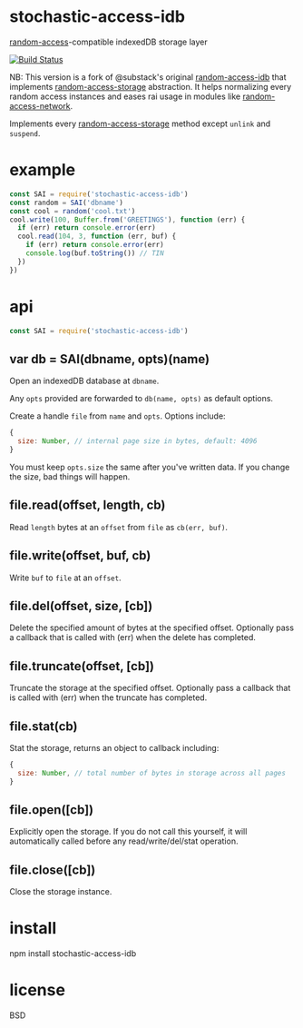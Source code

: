 # stochastic-access-idb

[random-access][1]-compatible indexedDB storage layer

[![Build Status](https://travis-ci.org/random-access-storage/random-access-idb.svg?branch=master)](https://travis-ci.org/random-access-storage/random-access-idb)

[1]: https://npmjs.com/package/abstract-random-access

NB: This version is a fork of @substack's original [random-access-idb](https://github.com/substack/random-access-idb) that implements [random-access-storage](https://github.com/random-access-storage/random-access-storage) abstraction. It helps normalizing every random access instances and eases rai usage in modules like [random-access-network](https://github.com/substack/random-access-network).

Implements every [random-access-storage](https://github.com/random-access-storage/random-access-storage) method except `unlink` and `suspend`.

# example

``` js
const SAI = require('stochastic-access-idb')
const random = SAI('dbname')
const cool = random('cool.txt')
cool.write(100, Buffer.from('GREETINGS'), function (err) {
  if (err) return console.error(err)
  cool.read(104, 3, function (err, buf) {
    if (err) return console.error(err)
    console.log(buf.toString()) // TIN
  })
})
```

# api

``` js
const SAI = require('stochastic-access-idb')
```

## var db = SAI(dbname, opts)(name)

Open an indexedDB database at `dbname`.

Any `opts` provided are forwarded to `db(name, opts)` as default options.

Create a handle `file` from `name` and `opts`. Options include:

```js
{
  size: Number, // internal page size in bytes, default: 4096
}
```

You must keep `opts.size` the same after you've written data.
If you change the size, bad things will happen.

## file.read(offset, length, cb)

Read `length` bytes at an `offset` from `file` as `cb(err, buf)`.

## file.write(offset, buf, cb)

Write `buf` to `file` at an `offset`.

## file.del(offset, size, [cb])

Delete the specified amount of bytes at the specified offset. Optionally pass a callback that is called with (err) when the delete has completed.

## file.truncate(offset, [cb])

Truncate the storage at the specified offset. Optionally pass a callback that is called with (err) when the truncate has completed.

## file.stat(cb)

Stat the storage, returns an object to callback including:

```js
{
  size: Number, // total number of bytes in storage across all pages
}
```

## file.open([cb])

Explicitly open the storage. If you do not call this yourself, it will automatically called before any read/write/del/stat operation.

## file.close([cb])

Close the storage instance.

# install

npm install stochastic-access-idb

# license

BSD
